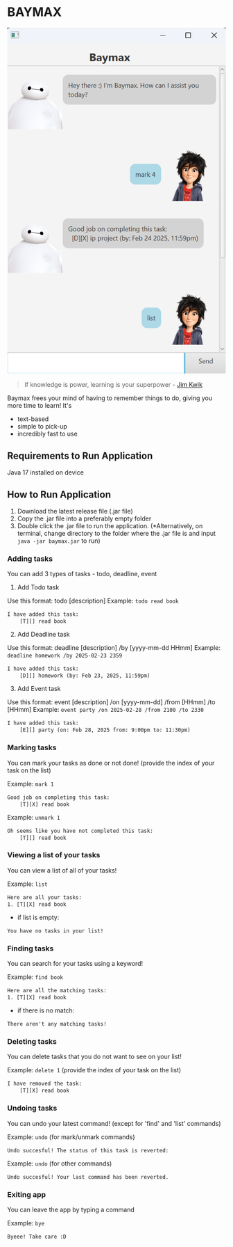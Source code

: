 # BAYMAX

![Baymax Screenshot](Ui.png)

> If knowledge is power, learning is your superpower - [Jim Kwik](https://iamfearlesssoul.com/jim-kwik-quotes/)

Baymax frees your mind of having to remember things to do, giving you more time to learn! It's

- text-based
- simple to pick-up
- incredibly fast to use

## Requirements to Run Application

Java 17 installed on device

## How to Run Application

1. Download the latest release file (.jar file)
2. Copy the .jar file into a preferably empty folder
3. Double click the .jar file to run the application.
   (*Alternatively, on terminal, change directory to the folder where the .jar file is and input `java -jar baymax.jar` to run)

### Adding tasks

You can add 3 types of tasks - todo, deadline, event

1) Add Todo task

Use this format: todo [description]
Example: `todo read book`

```
I have added this task:
    [T][] read book
```

2) Add Deadline task

Use this format: deadline [description] /by [yyyy-mm-dd HHmm] 
Example: `deadline homework /by 2025-02-23 2359`

```
I have added this task:
    [D][] homework (by: Feb 23, 2025, 11:59pm)
```

3) Add Event task

Use this format: event [description] /on [yyyy-mm-dd] /from [HHmm] /to [HHmm]
Example: `event party /on 2025-02-28 /from 2100 /to 2330`

```
I have added this task:
    [E][] party (on: Feb 28, 2025 from: 9:00pm to: 11:30pm)
```

### Marking tasks

You can mark your tasks as done or not done!
(provide the index of your task on the list)

Example: `mark 1` 

```
Good job on completing this task:
    [T][X] read book
```

Example: `unmark 1`

```
Oh seems like you have not completed this task:
    [T][] read book
```

### Viewing a list of your tasks

You can view a list of all of your tasks!

Example: `list`

```
Here are all your tasks:
1. [T][X] read book 
```

* if list is empty:
```
You have no tasks in your list!
```

### Finding tasks

You can search for your tasks using a keyword!

Example: `find book`

```
Here are all the matching tasks:
1. [T][X] read book 
```

* if there is no match:
```
There aren't any matching tasks!
```

### Deleting tasks

You can delete tasks that you do not want to see on your list!

Example: `delete 1`
(provide the index of your task on the list)

```
I have removed the task:
    [T][X] read book
```

### Undoing tasks

You can undo your latest command! (except for 'find' and 'list' commands)

Example: `undo` (for mark/unmark commands)

```
Undo succesful! The status of this task is reverted:
```

Example: `undo` (for other commands)

```
Undo succesful! Your last command has been reverted.
```

### Exiting app

You can leave the app by typing a command

Example: `bye`

```
Byeee! Take care :D
```
